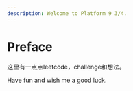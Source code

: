 ```yaml
---
description: Welcome to Platform 9 3/4.
---
```


# Preface

这里有一点点leetcode，challenge和想法。

Have fun and wish me a good luck.

